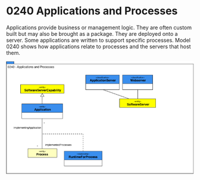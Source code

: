 <!-- SPDX-License-Identifier: CC-BY-4.0 -->
<!-- Copyright Contributors to the Egeria project. -->

# 0240 Applications and Processes

Applications provide business or management logic.
They are often custom built but may also be brought as a package.
They are deployed onto a server.
Some applications are written to support specific processes.
Model 0240 shows how applications relate to processes and the servers that host them.

![UML](0240-Applications-and-Processes.png)